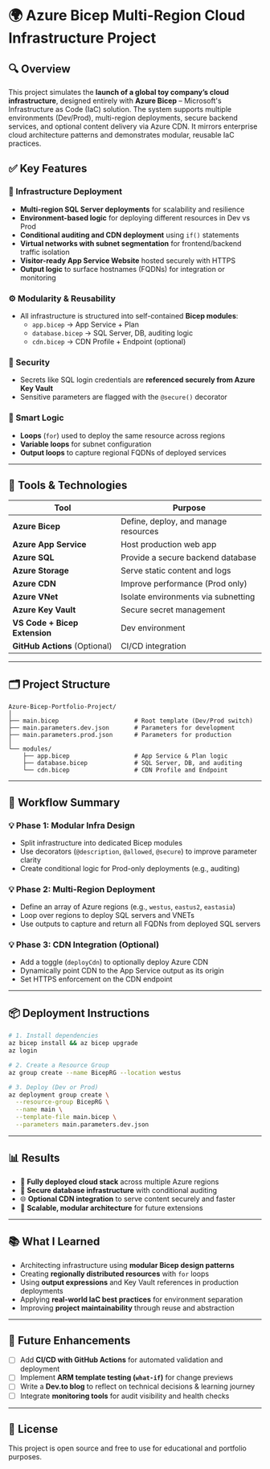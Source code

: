 # 🌍 Azure Bicep Multi-Region Cloud Infrastructure Project

## 🔍 Overview

This project simulates the **launch of a global toy company’s cloud infrastructure**, designed entirely with **Azure Bicep** – Microsoft's Infrastructure as Code (IaC) solution. The system supports multiple environments (Dev/Prod), multi-region deployments, secure backend services, and optional content delivery via Azure CDN. It mirrors enterprise cloud architecture patterns and demonstrates modular, reusable IaC practices.

## ✅ Key Features

### 🚀 Infrastructure Deployment
- **Multi-region SQL Server deployments** for scalability and resilience
- **Environment-based logic** for deploying different resources in Dev vs Prod
- **Conditional auditing and CDN deployment** using `if()` statements
- **Virtual networks with subnet segmentation** for frontend/backend traffic isolation
- **Visitor-ready App Service Website** hosted securely with HTTPS
- **Output logic** to surface hostnames (FQDNs) for integration or monitoring

### ⚙️ Modularity & Reusability
- All infrastructure is structured into self-contained **Bicep modules**:
  - `app.bicep` → App Service + Plan  
  - `database.bicep` → SQL Server, DB, auditing logic  
  - `cdn.bicep` → CDN Profile + Endpoint (optional)  

### 🔐 Security
- Secrets like SQL login credentials are **referenced securely from Azure Key Vault**
- Sensitive parameters are flagged with the `@secure()` decorator

### 🧠 Smart Logic
- **Loops** (`for`) used to deploy the same resource across regions
- **Variable loops** for subnet configuration
- **Output loops** to capture regional FQDNs of deployed services

---

## 🧰 Tools & Technologies

| Tool               | Purpose                                |
|--------------------|----------------------------------------|
| **Azure Bicep**    | Define, deploy, and manage resources   |
| **Azure App Service** | Host production web app              |
| **Azure SQL**      | Provide a secure backend database      |
| **Azure Storage**  | Serve static content and logs          |
| **Azure CDN**      | Improve performance (Prod only)        |
| **Azure VNet**     | Isolate environments via subnetting    |
| **Azure Key Vault**| Secure secret management               |
| **VS Code + Bicep Extension** | Dev environment              |
| **GitHub Actions** (Optional) | CI/CD integration            |

---

## 🗂️ Project Structure

```
Azure-Bicep-Portfolio-Project/
│
├── main.bicep                     # Root template (Dev/Prod switch)
├── main.parameters.dev.json       # Parameters for development
├── main.parameters.prod.json      # Parameters for production
│
└── modules/
    ├── app.bicep                  # App Service & Plan logic
    ├── database.bicep             # SQL Server, DB, and auditing
    └── cdn.bicep                  # CDN Profile and Endpoint
```

---

## 🧪 Workflow Summary

### 💡 Phase 1: Modular Infra Design
- Split infrastructure into dedicated Bicep modules
- Use decorators (`@description`, `@allowed`, `@secure`) to improve parameter clarity
- Create conditional logic for Prod-only deployments (e.g., auditing)

### 💡 Phase 2: Multi-Region Deployment
- Define an array of Azure regions (e.g., `westus`, `eastus2`, `eastasia`)
- Loop over regions to deploy SQL servers and VNETs
- Use outputs to capture and return all FQDNs from deployed SQL servers

### 💡 Phase 3: CDN Integration (Optional)
- Add a toggle (`deployCdn`) to optionally deploy Azure CDN
- Dynamically point CDN to the App Service output as its origin
- Set HTTPS enforcement on the CDN endpoint

---

## 📦 Deployment Instructions

```bash
# 1. Install dependencies
az bicep install && az bicep upgrade
az login

# 2. Create a Resource Group
az group create --name BicepRG --location westus

# 3. Deploy (Dev or Prod)
az deployment group create \
  --resource-group BicepRG \
  --name main \
  --template-file main.bicep \
  --parameters main.parameters.dev.json
```

---

## 📊 Results

- 🚀 **Fully deployed cloud stack** across multiple Azure regions
- 🔐 **Secure database infrastructure** with conditional auditing
- 🌐 **Optional CDN integration** to serve content securely and faster
- 🧱 **Scalable, modular architecture** for future extensions

---

## 📚 What I Learned

- Architecting infrastructure using **modular Bicep design patterns**
- Creating **regionally distributed resources** with `for` loops
- Using **output expressions** and Key Vault references in production deployments
- Applying **real-world IaC best practices** for environment separation
- Improving **project maintainability** through reuse and abstraction

---

## 🚧 Future Enhancements

- [ ] Add **CI/CD with GitHub Actions** for automated validation and deployment
- [ ] Implement **ARM template testing (`what-if`)** for change previews
- [ ] Write a **Dev.to blog** to reflect on technical decisions & learning journey
- [ ] Integrate **monitoring tools** for audit visibility and health checks

---

## 📘 License

This project is open source and free to use for educational and portfolio purposes.

